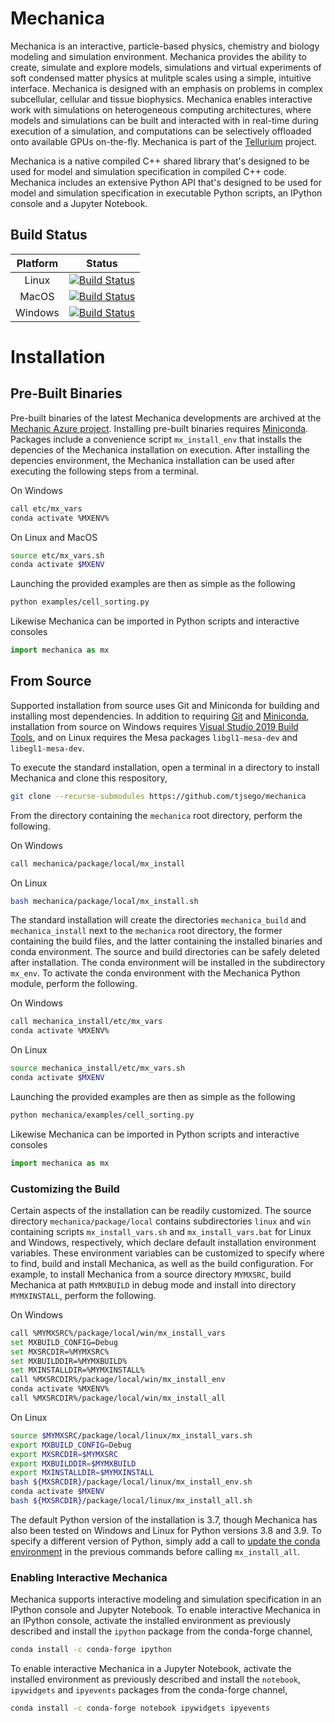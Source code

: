 Mechanica
=========
Mechanica is an interactive, particle-based physics, chemistry and biology
modeling and simulation environment. Mechanica provides the ability to create, 
simulate and explore models, simulations and virtual experiments of soft condensed 
matter physics at mulitple scales using a simple, intuitive interface. Mechanica 
is designed with an emphasis on problems in complex subcellular, cellular and tissue 
biophysics. Mechanica enables interactive work with simulations on heterogeneous 
computing architectures, where models and simulations can be built and interacted 
with in real-time during execution of a simulation, and computations can be 
selectively offloaded onto available GPUs on-the-fly. 
Mechanica is part of the 
[Tellurium](<http://tellurium.analogmachine.org>) project. 

Mechanica is a native compiled C++ shared library that's designed to be used for model 
and simulation specification in compiled C++ code. Mechanica includes an extensive 
Python API that's designed to be used for model and simulation specification in 
executable Python scripts, an IPython console and a Jupyter Notebook. 

## Build Status ##

|Platform | Status |
| :-----: | :----: |
| Linux   | [![Build Status](https://dev.azure.com/Mechanica-sim/Mechanica/_apis/build/status/mechanica.testing.develop?branchName=test%2Faz_develop&stageName=Local%20build%20for%20Linux)](https://dev.azure.com/Mechanica-sim/Mechanica/_build/latest?definitionId=1&branchName=test%2Faz_develop)   |
| MacOS   | [![Build Status](https://dev.azure.com/Mechanica-sim/Mechanica/_apis/build/status/mechanica.testing.develop?branchName=test%2Faz_develop&stageName=Local%20build%20for%20Mac)](https://dev.azure.com/Mechanica-sim/Mechanica/_build/latest?definitionId=1&branchName=test%2Faz_develop)     |
| Windows | [![Build Status](https://dev.azure.com/Mechanica-sim/Mechanica/_apis/build/status/mechanica.testing.develop?branchName=test%2Faz_develop&stageName=Local%20build%20for%20Windows)](https://dev.azure.com/Mechanica-sim/Mechanica/_build/latest?definitionId=1&branchName=test%2Faz_develop) |

# Installation #

## Pre-Built Binaries ##

Pre-built binaries of the latest Mechanica developments are archived at the 
[Mechanic Azure project](https://dev.azure.com/Mechanica-sim/Mechanica). 
Installing pre-built binaries requires [Miniconda](https://docs.conda.io/en/latest/miniconda.html). 
Packages include a convenience script `mx_install_env` that installs the depencies 
of the Mechanica installation on execution. After installing the depencies 
environment, the Mechanica installation can be used after executing the following steps 
from a terminal. 

On Windows
```bash
call etc/mx_vars
conda activate %MXENV%
```
On Linux and MacOS
```bash
source etc/mx_vars.sh
conda activate $MXENV
```

Launching the provided examples are then as simple as the following

```bash
python examples/cell_sorting.py
```

Likewise Mechanica can be imported in Python scripts and interactive consoles

```python
import mechanica as mx
```

## From Source ##

Supported installation from source uses Git and Miniconda for building and installing 
most dependencies. In addition to requiring [Git](https://git-scm.com/downloads) and 
[Miniconda](https://docs.conda.io/en/latest/miniconda.html), installation from source 
on Windows requires 
[Visual Studio 2019 Build Tools](https://visualstudio.microsoft.com/downloads/), 
and on Linux requires the Mesa packages `libgl1-mesa-dev` and `libegl1-mesa-dev`. 

To execute the standard installation, open a terminal in a directory to install Mechanica
and clone this respository,
```bash
git clone --recurse-submodules https://github.com/tjsego/mechanica
```

From the directory containing the `mechanica` root directory, perform the following.

On Windows 
```bash
call mechanica/package/local/mx_install
```
On Linux
```bash
bash mechanica/package/local/mx_install.sh
```
 
The standard installation will create the directories `mechanica_build` and 
`mechanica_install` next to the `mechanica` root directory, the former containing 
the build files, and the latter containing the installed binaries and conda environment. 
The source and build directories can be safely deleted after installation. 
The conda environment will be installed in the subdirectory `mx_env`. 
To activate the conda environment with the Mechanica Python module, perform the following. 

On Windows
```bash
call mechanica_install/etc/mx_vars
conda activate %MXENV%
```
On Linux
```bash
source mechanica_install/etc/mx_vars.sh
conda activate $MXENV
```

Launching the provided examples are then as simple as the following

```bash
python mechanica/examples/cell_sorting.py
```

Likewise Mechanica can be imported in Python scripts and interactive consoles

```python
import mechanica as mx
```

### Customizing the Build ###

Certain aspects of the installation can be readily customized. 
The source directory `mechanica/package/local` contains subdirectories `linux` and 
`win` containing scripts `mx_install_vars.sh` and `mx_install_vars.bat` for Linux and 
Windows, respectively, which declare default installation environment variables. 
These environment variables can be customized to specify where to find, build and install 
Mechanica, as well as the build configuration. 
For example, to install Mechanica from a source directory `MYMXSRC`, build Mechanica 
at path `MYMXBUILD` in debug mode and install into directory `MYMXINSTALL`, perform the following. 

On Windows
```bash
call %MYMXSRC%/package/local/win/mx_install_vars
set MXBUILD_CONFIG=Debug
set MXSRCDIR=%MYMXSRC%
set MXBUILDDIR=%MYMXBUILD%
set MXINSTALLDIR=%MYMXINSTALL%
call %MXSRCDIR%/package/local/win/mx_install_env
conda activate %MXENV%
call %MXSRCDIR%/package/local/win/mx_install_all
```
On Linux
```bash
source $MYMXSRC/package/local/linux/mx_install_vars.sh
export MXBUILD_CONFIG=Debug
export MXSRCDIR=$MYMXSRC
export MXBUILDDIR=$MYMXBUILD
export MXINSTALLDIR=$MYMXINSTALL
bash ${MXSRCDIR}/package/local/linux/mx_install_env.sh
conda activate $MXENV
bash ${MXSRCDIR}/package/local/linux/mx_install_all.sh
```

The default Python version of the installation is 3.7, though Mechanica has also been tested 
on Windows and Linux for Python versions 3.8 and 3.9. 
To specify a different version of Python, simply add a call to 
[update the conda environment](https://docs.conda.io/projects/conda/en/latest/user-guide/tasks/manage-python.html#updating-or-upgrading-python) 
in the previous commands before calling `mx_install_all`. 

### Enabling Interactive Mechanica ###

Mechanica supports interactive modeling and simulation specification in an 
IPython console and Jupyter Notebook. To enable interactive Mechanica in an 
IPython console, activate the installed environment as previously described and 
install the `ipython` package from the conda-forge channel, 

```bash
conda install -c conda-forge ipython
```

To enable interactive Mechanica in a Jupyter Notebook, activate the installed 
environment as previously described and install the `notebook`, `ipywidgets` and 
`ipyevents` packages from the conda-forge channel, 

```bash
conda install -c conda-forge notebook ipywidgets ipyevents
```
